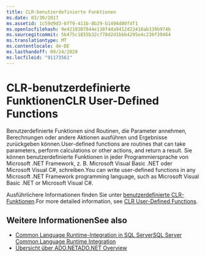 ```yaml
---
title: CLR-benutzerdefinierte Funktionen
ms.date: 03/30/2017
ms.assetid: 1c59d9d3-6ff9-411b-8b29-b1494d80fdf1
ms.openlocfilehash: 9e4218307844e138f4da9412d23418ab339b974b
ms.sourcegitcommit: 5b475c1855b32cf78d2d1bbb4295e4c236f39464
ms.translationtype: MT
ms.contentlocale: de-DE
ms.lasthandoff: 09/24/2020
ms.locfileid: "91173561"
---
```

# <a name="clr-user-defined-functions"></a><span data-ttu-id="0b89d-102">CLR-benutzerdefinierte Funktionen</span><span class="sxs-lookup"><span data-stu-id="0b89d-102">CLR User-Defined Functions</span></span>

<span data-ttu-id="0b89d-103">Benutzerdefinierte Funktionen sind Routinen, die Parameter annehmen, Berechnungen oder andere Aktionen ausführen und Ergebnisse zurückgeben können.</span><span class="sxs-lookup"><span data-stu-id="0b89d-103">User-defined functions are routines that can take parameters, perform calculations or other actions, and return a result.</span></span> <span data-ttu-id="0b89d-104">Sie können benutzerdefinierte Funktionen in jeder Programmiersprache von Microsoft .NET Framework, z. B. Microsoft Visual Basic .NET oder Microsoft Visual C#, schreiben.</span><span class="sxs-lookup"><span data-stu-id="0b89d-104">You can write user-defined functions in any Microsoft .NET Framework programming language, such as Microsoft Visual Basic .NET or Microsoft Visual C#.</span></span>  
  
 <span data-ttu-id="0b89d-105">Ausführlichere Informationen finden Sie unter [benutzerdefinierte CLR-Funktionen](/sql/relational-databases/clr-integration-database-objects-user-defined-functions/clr-user-defined-functions).</span><span class="sxs-lookup"><span data-stu-id="0b89d-105">For more detailed information, see [CLR User-Defined Functions](/sql/relational-databases/clr-integration-database-objects-user-defined-functions/clr-user-defined-functions).</span></span>  
  
## <a name="see-also"></a><span data-ttu-id="0b89d-106">Weitere Informationen</span><span class="sxs-lookup"><span data-stu-id="0b89d-106">See also</span></span>

- [<span data-ttu-id="0b89d-107">Common Language Runtime-Integration in SQL Server</span><span class="sxs-lookup"><span data-stu-id="0b89d-107">SQL Server Common Language Runtime Integration</span></span>](sql-server-common-language-runtime-integration.md)
- [<span data-ttu-id="0b89d-108">Übersicht über ADO.NET</span><span class="sxs-lookup"><span data-stu-id="0b89d-108">ADO.NET Overview</span></span>](../ado-net-overview.md)
